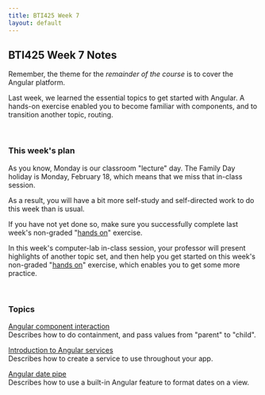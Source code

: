 ```yaml
---
title: BTI425 Week 7
layout: default
---
```


## BTI425 Week 7 Notes

Remember, the theme for the *remainder of the course* is to cover the Angular platform.  

Last week, we learned the essential topics to get started with Angular. A hands-on exercise enabled you to become familiar with components, and to transition another topic, routing. 

<br>

### This week's plan

As you know, Monday is our classroom "lecture" day. The Family Day holiday is Monday, February 18, which means that we miss that in-class session. 

As a result, you will have a bit more self-study and self-directed work to do this week than is usual. 

If you have not yet done so, make sure you successfully complete last week's non-graded "[hands on](/bti425-2020/notes/week06-hands-on)" exercise. 

In this week's computer-lab in-class session, your professor will present highlights of another topic set, and then help you get started on this week's non-graded "[hands on](/bti425-2020/notes/week07-hands-on)" exercise, which enables you to get some more practice. 

<br>

### Topics

[Angular component interaction](angular-components-interaction)  
Describes how to do containment, and pass values from "parent" to "child".

[Introduction to Angular services](angular-services-intro)  
Describes how to create a service to use throughout your app.

[Angular date pipe](angular-date-pipe)  
Describes how to use a built-in Angular feature to format dates on a view.

<br>
